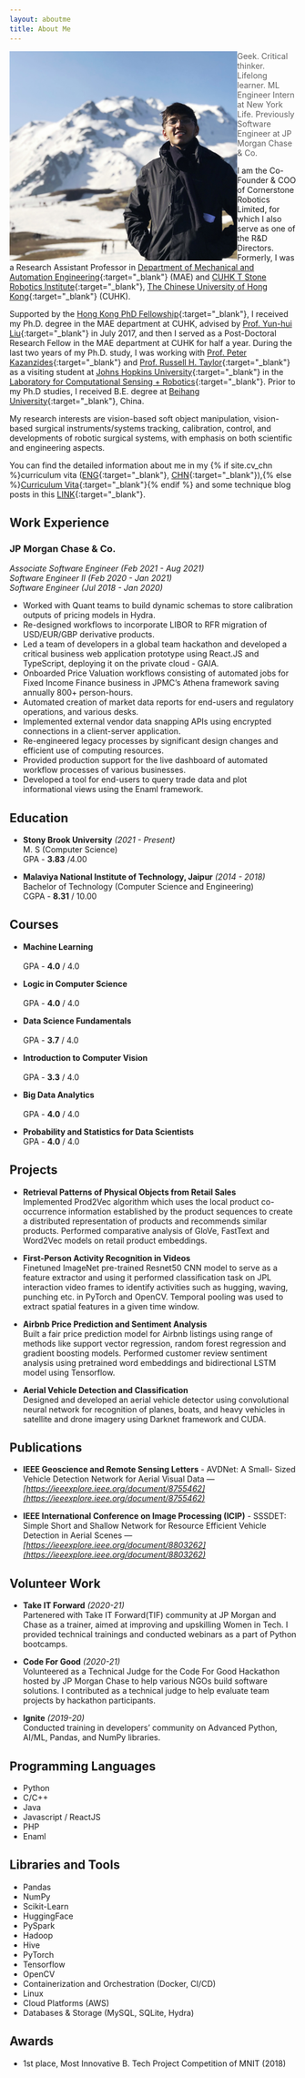 ```yaml
---
layout: aboutme
title: About Me
---
```


<p class="full-width no-margin"><img src="/public/pic001.jpg" style="width:25rem;height:23rem;" align="left"/></p>

<blockquote class="full-width"><p>Geek. Critical thinker. Lifelong learner. ML Engineer Intern at New York Life. Previously Software Engineer at JP Morgan Chase & Co.</p></blockquote>

I am the Co-Founder & COO of Cornerstone Robotics Limited, for which I also serve as one of the R&D Directors.
Formerly, I was a Research Assistant Professor in [Department of Mechanical and Automation Engineering](http://www.mae.cuhk.edu.hk/){:target="_blank"} (MAE) and [CUHK T Stone Robotics Institute](http://www.cuhk.edu.hk/ri){:target="_blank"}, [The Chinese University of Hong Kong](http://www.cuhk.edu.hk){:target="_blank"} (CUHK).

Supported by the [Hong Kong PhD Fellowship](https://cerg1.ugc.edu.hk/hkpfs/index.html){:target="_blank"}, I received my Ph.D. degree in the MAE department at CUHK, advised by [Prof. Yun-hui Liu](http://www.mae.cuhk.edu.hk/people/list.php?name=yhliu){:target="_blank"} in July 2017, and then I served as a Post-Doctoral Research Fellow in the MAE department at CUHK for half a year.
During the last two years of my Ph.D. study, I was working with [Prof. Peter Kazanzides](http://smarts.lcsr.jhu.edu/people/peter-kazanzides/){:target="_blank"} and [Prof. Russell H. Taylor](https://www.cs.jhu.edu/~rht/){:target="_blank"} as a visiting student at [Johns Hopkins University](http://www.jhu.edu){:target="_blank"} in the [Laboratory for Computational Sensing + Robotics](http://lcsr.jhu.edu/){:target="_blank"}.
Prior to my Ph.D studies, I received B.E. degree at [Beihang University](http://www.buaa.edu.cn/){:target="_blank"}, China.

My research interests are vision-based soft object manipulation, vision-based surgical instruments/systems tracking, calibration, control, and developments of robotic surgical systems, with emphasis on both scientific and engineering aspects.

You can find the detailed information about me in my {% if site.cv_chn %}curriculum vita ([ENG](../zrwang.resume/cv.pdf){:target="_blank"}, [CHN](../zrwang.resume.zh/cv.pdf){:target="_blank"}),{% else %}[Curriculum Vita](../zrwang.resume/cv.pdf){:target="_blank"}{% endif %} and some technique blog posts in this [LINK](../blog/){:target="_blank"}.

## Work Experience

### JP Morgan Chase & Co.
*Associate Software Engineer (Feb 2021 - Aug 2021)* <br>
*Software Engineer II   (Feb 2020 - Jan 2021)* <br>
*Software Engineer     (Jul 2018 - Jan 2020)* 

- Worked with Quant teams to build dynamic schemas to store calibration outputs of pricing models in Hydra.
- Re-designed workflows to incorporate LIBOR to RFR migration of USD/EUR/GBP derivative products.
- Led a team of developers in a global team hackathon and developed a critical business web application prototype using React.JS and TypeScript, deploying it on the private cloud - GAIA.
- Onboarded Price Valuation workflows consisting of automated jobs for Fixed Income Finance business in JPMC’s Athena framework saving annually 800+ person-hours.
- Automated creation of market data reports for end-users and regulatory operations, and various desks.
- Implemented external vendor data snapping APIs using encrypted connections in a client-server application.
- Re-engineered legacy processes by significant design changes and efficient use of computing resources. 
- Provided production support for the live dashboard of automated workflow processes of various businesses.
- Developed a tool for end-users to query trade data and plot informational views using the Enaml framework. 
 
## Education
- __Stony Brook University__ *(2021 - Present)* <br>
M. S (Computer Science) <br>
GPA - __3.83__ /4.00

- __Malaviya National Institute of Technology, Jaipur__ *(2014 - 2018)* <br>
Bachelor of Technology (Computer Science and Engineering) <br>
CGPA - __8.31__ / 10.00 

## Courses

- __Machine Learning__ <br>                                                                           
GPA - __4.0__ / 4.0

- __Logic in Computer Science__ <br>                                                                           
GPA - __4.0__ / 4.0

- __Data Science Fundamentals__ <br>                                                                           
GPA - __3.7__ / 4.0

- __Introduction to Computer Vision__ <br>                                                                           
GPA - __3.3__ / 4.0

- __Big Data Analytics__ <br>                                                                           
GPA - __4.0__ / 4.0

- __Probability and Statistics for Data Scientists__ <br>
GPA - __4.0__ / 4.0

## Projects

- __Retrieval Patterns of Physical Objects from Retail Sales__ <br>
Implemented Prod2Vec algorithm which uses the local product co-occurrence information established by the product sequences to create a distributed representation of products and recommends similar products. Performed comparative analysis of GloVe, FastText and Word2Vec models on retail product embeddings. <br>

- __First-Person Activity Recognition in Videos__ <br>
Finetuned ImageNet pre-trained Resnet50 CNN model to serve as a feature extractor and using it performed classification task on JPL interaction video frames to identify activities such as hugging, waving, punching etc. in PyTorch and OpenCV. Temporal pooling was used to extract spatial features in a given time window. <br>

- __Airbnb Price Prediction and Sentiment Analysis__ <br>
Built a fair price prediction model for Airbnb listings using range of methods like support vector regression, random forest regression and gradient boosting models. Performed customer review sentiment analysis using pretrained word embeddings and bidirectional LSTM model using Tensorflow. <br>

- __Aerial Vehicle Detection and Classification__ <br>
Designed and developed an aerial vehicle detector using convolutional neural network for recognition of planes, boats, and heavy vehicles in satellite and drone imagery using Darknet framework and CUDA. <br>

## Publications

- __IEEE Geoscience and Remote Sensing Letters__ - AVDNet: A Small- Sized Vehicle Detection Network for Aerial Visual Data — *[https://ieeexplore.ieee.org/document/8755462](https://ieeexplore.ieee.org/document/8755462)* <br>

- __IEEE International Conference on Image Processing (ICIP)__ - SSSDET: Simple Short and Shallow Network for Resource Efficient Vehicle Detection in Aerial Scenes — *[https://ieeexplore.ieee.org/document/8803262](https://ieeexplore.ieee.org/document/8803262)*

## Volunteer Work
- __Take IT Forward__ *(2020-21)* <br>
Partenered with Take IT Forward(TIF) community at JP Morgan and Chase as a trainer, aimed at improving and upskilling Women in Tech. I provided technical trainings and conducted webinars as a part of Python bootcamps. <br>

- __Code For Good__ *(2020-21)* <br>
Volunteered as a Technical Judge for the Code For Good Hackathon hosted by JP Morgan Chase to help various NGOs build software solutions. I contributed as a technical judge to help evaluate team projects by hackathon participants. <br>

- __Ignite__ *(2019-20)* <br>
Conducted training in developers’ community on Advanced Python, AI/ML, Pandas, and NumPy libraries.

## Programming Languages
- Python
- C/C++
- Java
- Javascript / ReactJS
- PHP
- Enaml

## Libraries and Tools
- Pandas
- NumPy
- Scikit-Learn
- HuggingFace
- PySpark
- Hadoop
- Hive
- PyTorch
- Tensorflow
- OpenCV
- Containerization and Orchestration (Docker, CI/CD)
- Linux
- Cloud Platforms (AWS)
- Databases & Storage (MySQL, SQLite, Hydra)

## Awards			
- 1st place, Most Innovative B. Tech Project Competition of MNIT (2018)
